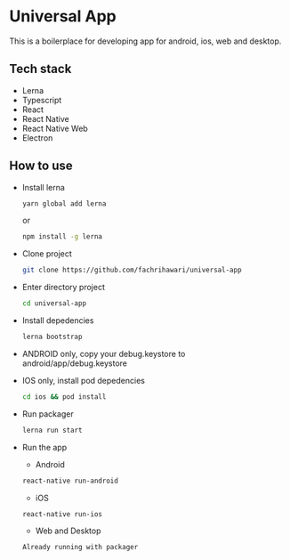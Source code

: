 # Universal App

This is a boilerplace for developing app for android, ios, web and desktop.

## Tech stack

- Lerna
- Typescript
- React
- React Native
- React Native Web
- Electron

## How to use

- Install lerna

  ```bash
  yarn global add lerna
  ```

  or

  ```bash
  npm install -g lerna
  ```

- Clone project

  ```bash
  git clone https://github.com/fachrihawari/universal-app
  ```

- Enter directory project

  ```bash
  cd universal-app
  ```

- Install depedencies

  ```bash
  lerna bootstrap
  ```

- ANDROID only, copy your debug.keystore to android/app/debug.keystore

- IOS only, install pod depedencies

  ```bash
  cd ios && pod install
  ```

- Run packager

  ```bash
  lerna run start
  ```

- Run the app
    - Android
    ```bash
    react-native run-android
    ```
    - iOS
    ```bash
    react-native run-ios
    ```
   - Web and Desktop
   ``` 
   Already running with packager
   ```